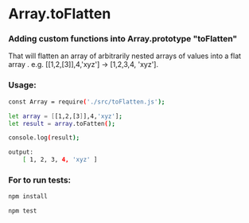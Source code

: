 # Array.toFlatten

### Adding custom functions into Array.prototype "toFlatten"

That will flatten an array of arbitrarily nested arrays of values into a flat array . e.g. [[1,2,[3]],4,'xyz'] -> [1,2,3,4, 'xyz'].

### Usage:
```sh
const Array = require('./src/toFlatten.js');

let array = [[1,2,[3]],4,'xyz'];
let result = array.toFatten();

console.log(result);

output:
    [ 1, 2, 3, 4, 'xyz' ]
```

### For to run tests:
```sh
npm install

npm test
```